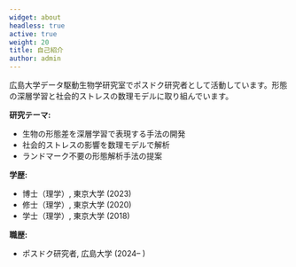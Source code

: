 ```yaml
---
widget: about
headless: true
active: true
weight: 20
title: 自己紹介
author: admin
---
```


<div id="about"></div>

広島大学データ駆動生物学研究室でポスドク研究者として活動しています。形態の深層学習と社会的ストレスの数理モデルに取り組んでいます。

**研究テーマ:**
- 生物の形態差を深層学習で表現する手法の開発
- 社会的ストレスの影響を数理モデルで解析
- ランドマーク不要の形態解析手法の提案

**学歴:**
- 博士（理学）, 東京大学 (2023)
- 修士（理学）, 東京大学 (2020)
- 学士（理学）, 東京大学 (2018)

**職歴:**
- ポスドク研究者, 広島大学 (2024– )

